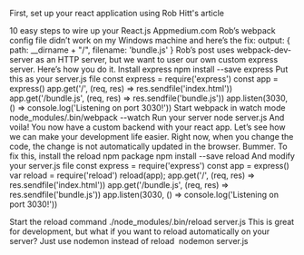 First, set up your react application using Rob Hitt's article

10 easy steps to wire up your React.js Appmedium.com
Rob’s webpack config file didn’t work on my Windows machine and here’s the fix:
output: {
   path: __dirname + "/",
   filename: 'bundle.js'
}
Rob’s post uses webpack-dev-server as an HTTP server, but we want to user our own custom express server. Here’s how you do it.
Install express
npm install --save express
Put this as your server.js file
const express = require('express')
const app = express()
app.get('/', (req, res) => res.sendfile('index.html'))
app.get('/bundle.js', (req, res) => res.sendfile('bundle.js'))
app.listen(3030, () => console.log('Listening on port 3030!'))
Start webpack in watch mode
node_modules/.bin/webpack --watch
Run your server
node server.js
And voila! You now have a custom backend with your react app.
Let’s see how we can make your development life easier. Right now, when you change the code, the change is not automatically updated in the browser. Bummer.
To fix this, install the reload npm package
npm install --save reload
And modify your server.js file
const express = require('express')
const app = express()
var reload = require('reload')
reload(app);
app.get('/', (req, res) => res.sendfile('index.html'))
app.get('/bundle.js', (req, res) => res.sendfile('bundle.js'))
app.listen(3030, () => console.log('Listening on port 3030!'))


Start the reload command
./node_modules/.bin/reload server.js
This is great for development, but what if you want to reload automatically on your server? Just use nodemon instead of reload 
nodemon server.js